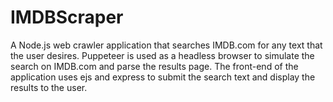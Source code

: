 # IMDBScraper

A Node.js web crawler application that searches IMDB.com for any text that the user desires. 
Puppeteer is used as a headless browser to simulate the search on IMDB.com and parse the results page.
The front-end of the application uses ejs and express to submit the search text and display the results to the user.
